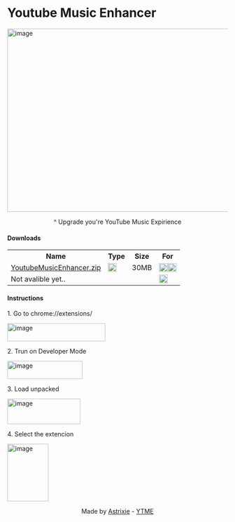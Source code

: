 # Youtube Music Enhancer
<img align="center" width="916" height="418" alt="image" src="https://github.com/user-attachments/assets/6bb93420-6638-4f64-982a-7ac83b28b78c" />
<p align="center">^ Upgrade you're YouTube Music Expirience</p>
<p><h4>Downloads</h4></p>
<table>
  <tr>
    <th>Name</th>
    <th>Type</th>
    <th>Size</th>
    <th>For</th>
  </tr>
  <tr>
    <td><a href="#">YoutubeMusicEnhancer.zip</a></td>
    <td><img width="20px" height="20px" alt="image" src="https://www.svgrepo.com/show/354957/document-zip.svg" /></td>
    <td>30MB</td>
    <td><img width="20px" height="20px" alt="image" src="https://icons.iconarchive.com/icons/google/chrome/256/Google-Chrome-Chromium-icon.png" /><img width="20px" height="20px" alt="image" src="https://icons.iconarchive.com/icons/marcus-roberto/google-play/256/Google-Chrome-icon.png" />
    </td> 
  </tr>
  <tr>
    <td>Not avalible yet..</td>
    <td></td>
    <td></td>
    <td><img width="20px" height="20px" alt="image" src="https://icons.iconarchive.com/icons/carlosjj/mozilla/256/Firefox-icon.png" />
    </td> 
  </tr>
</table>
<p><h4>Instructions</h4></p>
<p> 1. Go to chrome://extensions/</p>
<p><img width="224" height="41" alt="image" src="https://github.com/user-attachments/assets/a05d763d-5e46-47f0-af9c-3ed34cdc42a0" /></p>
<p> 2. Trun on Developer Mode</p>
<p><img width="172" height="41" alt="image" src="https://github.com/user-attachments/assets/eb169344-b5c9-46a6-858e-9ae12ecf688c" /></p>
<p> 3. Load unpacked</p>
<p><img width="167" height="58" alt="image" src="https://github.com/user-attachments/assets/f8cfdfbf-2ce4-4d81-97c5-429eee3354e0" /></p>
<p> 4. Select the extencion</p>
<p><img width="94" height="131" alt="image" src="https://github.com/user-attachments/assets/570752a8-abd5-41e9-a501-37bec78d993a" /></p>
<p align="center"><a>Made by </a><a href="https://github.com/AstrixieDev">Astrixie</a><a> - </a><a href="https://github.com/AstrixieDev/Youtube-Music-Enhancer">YTME</a></p>
<p align="center"><img width="100" height="15" src="https://github.com/user-attachments/assets/9bbd8cf2-b0c3-43a0-a0ea-e6ad99ee98d1" /></p>
